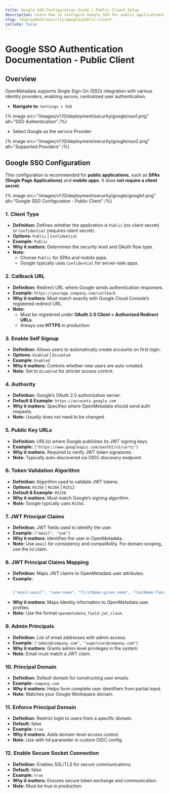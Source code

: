 ```yaml
---
title: Google SSO Configuration Guide | Public Client Setup
description: Learn how to configure Google SSO for public applications using OAuth 2.0. Ideal for SPAs and mobile apps without client secrets, with secure callback and JWT setup.
slug: /deployment/security/google/public-client
collate: false
---
```


# Google SSO Authentication Documentation - Public Client

## Overview

OpenMetadata supports Single Sign-On (SSO) integration with various identity providers, enabling secure, centralized user authentication.

  - **Navigate to:** `Settings > SSO`

{% image 
src="/images/v1.10/deployment/security/google/sso1.png" 
alt="SSO Authentication" /%}

  - Select Google as the service Provider

{% image 
src="/images/v1.10/deployment/security/google/sso2.png" 
alt="Supported Providers" /%}

## Google SSO Configuration 

This configuration is recommended for **public applications**, such as **SPAs (Single Page Applications)** and **mobile apps**. It does **not require a client secret**.

{% image 
src="/images/v1.10/deployment/security/google/google1.png" 
alt="Google SSO Configuration - Public Client" /%}

### 1. Client Type

- **Definition:** Defines whether the application is `Public` (no client secret) or `Confidential` (requires client secret).
- **Options:** `Public` | `Confidential`
- **Example:** `Public`
- **Why it matters:** Determines the security level and OAuth flow type.
- **Note:**
  - Choose `Public` for SPAs and mobile apps.
  - Google typically uses `Confidential` for server-side apps.

### 2. Callback URL

- **Definition:** Redirect URL where Google sends authentication responses.
- **Example:** `https://yourapp.company.com/callback`
- **Why it matters:** Must match exactly with Google Cloud Console’s registered redirect URL.
- **Note:**
  - Must be registered under **OAuth 2.0 Client > Authorized Redirect URLs**.
  - Always use **HTTPS** in production.

### 3. Enable Self Signup

- **Definition:** Allows users to automatically create accounts on first login.
- **Options:** `Enabled` | `Disabled`
- **Example:** `Enabled`
- **Why it matters:** Controls whether new users are auto-created.
- **Note:** Set to `Disabled` for stricter access control.

### 4. Authority

- **Definition:** Google’s OAuth 2.0 authorization server.
- **Default & Example:** `https://accounts.google.com`
- **Why it matters:** Specifies where OpenMetadata should send auth requests.
- **Note:** Usually does not need to be changed.

### 5. Public Key URLs

- **Definition:** URL(s) where Google publishes its JWT signing keys.
- **Example:** `["https://www.googleapis.com/oauth2/v3/certs"]`
- **Why it matters:** Required to verify JWT token signatures.
- **Note:** Typically auto-discovered via OIDC discovery endpoint.

### 6. Token Validation Algorithm

- **Definition:** Algorithm used to validate JWT tokens.
- **Options:** `RS256` | `RS384` | `RS512`
- **Default & Example:** `RS256`
- **Why it matters:** Must match Google’s signing algorithm.
- **Note:** Google typically uses `RS256`.

### 7. JWT Principal Claims

- **Definition:** JWT fields used to identify the user.
- **Example:** `["email", "sub"]`
- **Why it matters:** Identifies the user in OpenMetadata.
- **Note:** Use `email` for consistency and compatibility. For domain scoping, use the `hd` claim.

### 8. JWT Principal Claims Mapping

- **Definition:** Maps JWT claims to OpenMetadata user attributes.
- **Example:**
  ```json

  ["email:email", "name:name", "firstName:given_name", "lastName:family_name"]

  ```
- **Why it matters:** Maps identity information to OpenMetadata user profiles.
- **Note:** Use the format `openmetadata_field:jwt_claim`.

### 9. Admin Principals

- **Definition:** List of email addresses with admin access.
- **Example:** `["admin@company.com", "superuser@company.com"]`
- **Why it matters:** Grants admin-level privileges in the system.
- **Note:** Email must match a JWT claim.

### 10. Principal Domain

- **Definition:** Default domain for constructing user emails.
- **Example:** `company.com`
- **Why it matters:** Helps form complete user identifiers from partial input.
- **Note:** Matches your Google Workspace domain.

### 11. Enforce Principal Domain

- **Definition:** Restrict login to users from a specific domain.
- **Default:** false
- **Example:** `true`
- **Why it matters:** Adds domain-level access control.
- **Note:** Use with hd parameter in custom OIDC config.

### 12. Enable Secure Socket Connection

- **Definition:** Enables SSL/TLS for secure communications.
- **Default:** false
- **Example:** `true`
- **Why it matters:** Ensures secure token exchange and communication.
- **Note:** Must be true in production.
